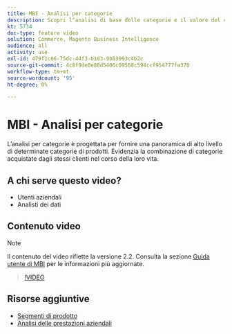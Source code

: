 ```yaml
---
title: MBI - Analisi per categorie
description: Scopri l’analisi di base delle categorie e il valore del ciclo di vita del cliente.
kt: 5734
doc-type: feature video
solution: Commerce, Magento Business Intelligence
audience: all
activity: use
exl-id: 479f1c86-75dc-44f3-b183-9b83993c4b2c
source-git-commit: 4c8f9de0e88d5406c09568c594ccf954777fa370
workflow-type: tm+mt
source-wordcount: '95'
ht-degree: 0%

---
```


# MBI - Analisi per categorie

L’analisi per categorie è progettata per fornire una panoramica di alto livello di determinate categorie di prodotti. Evidenzia la combinazione di categorie acquistate dagli stessi clienti nel corso della loro vita.

## A chi serve questo video?

- Utenti aziendali
- Analisti dei dati

## Contenuto video

>[!NOTE]
>
>Il contenuto del video riflette la versione 2.2. Consulta la sezione [Guida utente di MBI](https://docs.magento.com/mbi/) per le informazioni più aggiornate.

>[!VIDEO](https://video.tv.adobe.com/v/37904/?quality=12&learn=on)

## Risorse aggiuntive

- [Segmenti di prodotto](https://docs.magento.com/mbi/best-practices/segment-filter.html#product-segments)
- [Analisi delle prestazioni aziendali](https://docs.magento.com/mbi/data-analyst/analysis/bus-perf-analysis.html)
